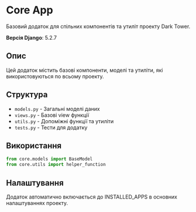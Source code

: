 # Core App

Базовий додаток для спільних компонентів та утиліт проекту Dark Tower.

**Версія Django**: 5.2.7

## Опис

Цей додаток містить базові компоненти, моделі та утиліти, які використовуються по всьому проекту.

## Структура

- `models.py` - Загальні моделі даних
- `views.py` - Базові view функції
- `utils.py` - Допоміжні функції та утиліти
- `tests.py` - Тести для додатку

## Використання

```python
from core.models import BaseModel
from core.utils import helper_function
```

## Налаштування

Додаток автоматично включається до INSTALLED_APPS в основних налаштуваннях проекту.